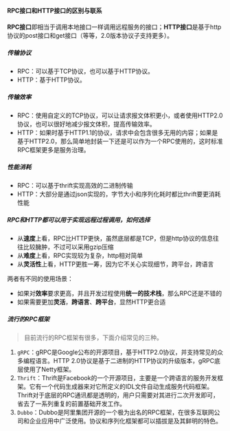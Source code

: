 
#### RPC接口和HTTP接口的区别与联系

**RPC接口**即相当于调用本地接口一样调用远程服务的接口；**HTTP接口**是基于http协议的post接口和get接口（等等，2.0版本协议子支持更多）。

##### 传输协议

- RPC：可以基于TCP协议，也可以基于HTTP协议。
- HTTP：基于HTTP协议。

##### 传输效率

- RPC：使用自定义的TCP协议，可以让请求报文体积更小，或者使用HTTP2.0协议，也可以很好地减少报文体积，提高传输效率。
- HTTP：如果时基于HTTP1.1的协议，请求中会包含很多无用的内容；如果是基于HTTP2.0，那么简单地封装一下还是可以作为一个RPC使用的，这时标准RPC框架更多是服务治理。

##### 性能消耗

- RPC：可以基于thrift实现高效的二进制传输
- HTTP：大部分是通过json实现的，字节大小和序列化耗时都比thrift要更消耗性能




##### RPC和HTTP都可以用于实现远程过程调用，如何选择

- 从**速度**上看，RPC比HTTP更快，虽然底层都是TCP，但是http协议的信息往往比较臃肿，不过可以采用gzip压缩
- 从**难度**上看，RPC实现较为复杂，http相对简单
- 从**灵活性**上看，HTTP更胜一筹，因为它不关心实现细节，跨平台，跨语言


两者有不同的使用场景：

- 如果对**效率**要求更高，并且开发过程使用**统一的技术栈**，那么RPC还是不错的
- 如果需要更加**灵活**，**跨语言**、**跨平台**，显然HTTP更合适





##### 流行的RPC框架

> 目前流行的RPC框架有很多，下面介绍常见的三种。

1. `gRPC`：gRPC是Google公布的开源项目，基于HTTP2.0协议，并支持常见的众多编程语言。HTTP 2.0协议是基于二进制的HTTP协议的升级版本，gRPC底层使用了Netty框架。
2. `Thrift`：Thrift是Facebook的一个开源项目，主要是一个跨语言的服务开发框架。它有一个代码生成器来对它所定义的IDL文件自动生成服务代码框架。Thrift对于底层的RPC通讯都是透明的，用户只需要对其进行二次开发即可，省去了一系列重复的前置基础开发工作。
3. `Dubbo`：Dubbo是阿里集团开源的一个极为出名的RPC框架，在很多互联网公司和企业应用中广泛使用。协议和序列化框架都可以插拔是及其鲜明的特色。